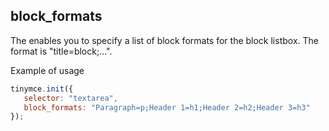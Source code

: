 ## block_formats

The enables you to specify a list of block formats for the block listbox. The format is "title=block;...".

Example of usage

```js
tinymce.init({
   selector: "textarea",
   block_formats: "Paragraph=p;Header 1=h1;Header 2=h2;Header 3=h3"
});
```
